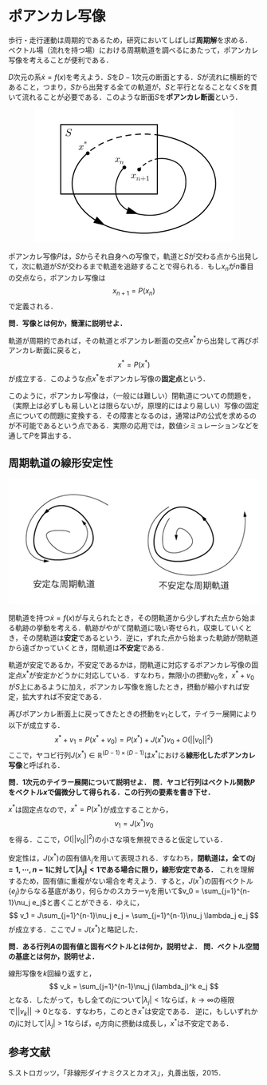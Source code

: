 # ポアンカレ写像

歩⾏・⾛⾏運動は周期的であるため，研究においてしばしば**周期解**を求める．
ベクトル場（流れを持つ場）における周期軌道を調べるにあたって，ポアンカレ写像を考えることが便利である．

$D$次元の系$\dot{x}=f(x)$を考えよう．$S$を$D-1$次元の断面とする．$S$が流れに横断的であること，つまり，$S$から出発する全ての軌道が，$S$と平行となることなく$S$を貫いて流れることが必要である．このような断面$S$を**ポアンカレ断面**という．
<div align="center">
    <img src="fig/Poincare.png" alt="Poincaremap" width = "400">
</div>

ポアンカレ写像$P$は，$S$からそれ自身への写像で，軌道と$S$が交わる点から出発して，次に軌道が$S$が交わるまで軌道を追跡することで得られる．もし$x_n$が$n$番目の交点なら，ポアンカレ写像は
$$
    x_{n+1} = P(x_n)
$$
で定義される．

**問．写像とは何か，簡潔に説明せよ．**

軌道が周期的であれば，その軌道とポアンカレ断面の交点$x^*$から出発して再びポアンカレ断面に戻ると，
$$
    x^* = P(x^*)
$$
が成立する．このような点$x^*$をポアンカレ写像の**固定点**という．

このように，ポアンカレ写像は，（一般には難しい）閉軌道についての問題を，（実際上は必ずしも易しいとは限らないが，原理的にはより易しい）写像の固定点についての問題に変換する．その障害となるのは，通常は$P$の公式を求めるのが不可能であるという点である．実際の応用では，数値シミュレーションなどを通して$P$を算出する．

## 周期軌道の線形安定性

<div align="center">
    <img src="fig/limitCycles.png" alt="limitcycles" width = "512">
</div>

閉軌道を持つ$\dot{x}=f(x)$が与えられたとき，その閉軌道から少しずれた点から始まる軌跡の挙動を考える．軌跡がやがて閉軌道に吸い寄せられ，収束していくとき，その閉軌道は**安定**であるという．逆に，ずれた点から始まった軌跡が閉軌道から遠ざかっていくとき，閉軌道は**不安定**である．

軌道が安定であるか，不安定であるかは，閉軌道に対応するポアンカレ写像の固定点$x^*$が安定かどうかに対応している．すなわち，無限小の摂動$v_0$を，$x^*+v_0$が$S$上にあるように加え，ポアンカレ写像を施したとき，摂動が縮小すれば安定，拡大すれば不安定である．

再びポアンカレ断面上に戻ってきたときの摂動を$v_1$として，テイラー展開により以下が成立する．
$$
x^* + v_1   = P(x^*+v_0) = P(x^*) + J(x^*) v_0 + O(||v_0||^2)
$$
ここで，ヤコビ行列$J(x^*)\in\mathbb{R}^{(D-1)\times(D-1)}$は$x^*$における**線形化したポアンカレ写像**と呼ばれる．

**問．1次元のテイラー展開について説明せよ．**
**問．ヤコビ行列はベクトル関数$P$をベクトル$x$で偏微分して得られる．この行列の要素を書き下せ．**

$x^*$は固定点なので，$x^*=P(x^*)$が成立することから，
$$
v_1 = J(x^*)v_0
$$
を得る．ここで，$O(||v_0||^2)$の小さな項を無視できると仮定している．

安定性は，$J(x^*)$の固有値$\lambda_j$を用いて表現される．すなわち，**閉軌道は，全ての$j=1,\cdots,n-1$に対して$|\lambda_j|<1$である場合に限り，線形安定である．**
これを理解するため，固有値に重複がない場合を考えよう．すると，$J(x^*)$の固有ベクトル$\{e_j\}$からなる基底があり，何らかのスカラー$\nu_j$を用いて$v_0 = \sum_{j=1}^{n-1}\nu_j e_j$と書くことができる．ゆえに，
$$
    v_1 = J\sum_{j=1}^{n-1}\nu_j e_j = \sum_{j=1}^{n-1}\nu_j \lambda_j e_j
$$
が成立する．ここで$J=J(x^*)$と略記した．

**問．ある行列$A$の固有値と固有ベクトルとは何か，説明せよ．**
**問．ベクトル空間の基底とは何か，説明せよ．**

線形写像を$k$回繰り返すと，
$$
v_k = \sum_{j=1}^{n-1}\nu_j (\lambda_j)^k e_j
$$
となる．したがって，もし全ての$j$について$|\lambda_j|<1$ならば，$k\rightarrow\infty$の極限で$||v_k||\rightarrow 0$となる．すなわち，このとき$x^*$は安定である．
逆に，もしいずれかの$j$に対して$|\lambda_j|>1$ならば，$e_j$方向に摂動は成長し，$x^*$は不安定である．


## 参考文献

S.ストロガッツ，「非線形ダイナミクスとカオス」，丸善出版，2015．